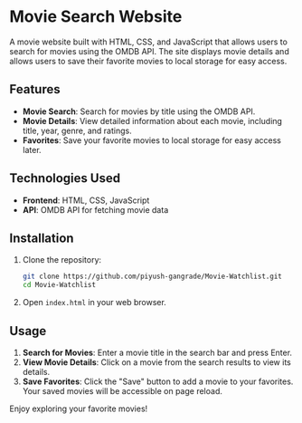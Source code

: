 # Movie Search Website

A movie website built with HTML, CSS, and JavaScript that allows users to search for movies using the OMDB API. The site displays movie details and allows users to save their favorite movies to local storage for easy access.

## Features

- **Movie Search**: Search for movies by title using the OMDB API.
- **Movie Details**: View detailed information about each movie, including title, year, genre, and ratings.
- **Favorites**: Save your favorite movies to local storage for easy access later.

## Technologies Used

- **Frontend**: HTML, CSS, JavaScript
- **API**: OMDB API for fetching movie data

## Installation

1. Clone the repository:
    ```bash
    git clone https://github.com/piyush-gangrade/Movie-Watchlist.git
    cd Movie-Watchlist
    ```

2. Open `index.html` in your web browser.

## Usage

1. **Search for Movies**: Enter a movie title in the search bar and press Enter.
2. **View Movie Details**: Click on a movie from the search results to view its details.
3. **Save Favorites**: Click the "Save" button to add a movie to your favorites. Your saved movies will be accessible on page reload.

Enjoy exploring your favorite movies!

